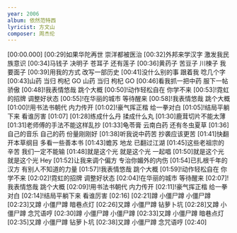```yaml
---
year: 2006
album: 依然范特西
lyricist: 方文山
composer: 周杰伦
---
```

[00:00.000]
[00:29]如果华陀再世 崇洋都被医治
[00:32]外邦来学汉字 激发我民族意识
[00:34]马钱子 决明子 苍耳子 还有莲子
[00:36]黄药子 苦豆子 川楝子 我要面子
[00:39]用我的方式 改写一部历史
[00:41]没什么别的事 跟着我 唸几个字
[00:43]山药 当归 枸杞 GO 山药 当归 枸杞 GO
[00:46]看我抓一把中药 服下一帖骄傲
[00:48]!我表情悠哉 跳个大概
[00:50]!动作轻松自在 你学不来
[00:53]!霓虹的招牌 调整好状态
[00:55]!在华丽的城市 等待醒来
[00:58]!我表情悠哉 跳个大概
[01:00]!用书法书朝代 内力传开
[01:02]!豪气挥正楷 给一拳对白
[01:05]!结局平躺下来 看谁厉害
[01:07]
[01:28]练成什么丹 揉成什么丸
[01:30]鹿茸切片不能太薄
[01:31]老师傅的手法不能这样乱抄
[01:33]龟苓膏 云南白药 还有冬虫夏草
[01:36]自己的音乐 自己的药 份量刚刚好
[01:38]听我说中药苦 抄袭应该更苦
[01:41]快翻开本草纲目 多看一些善本书
[01:43]蟾苏 地龙 已翻过江湖
[01:45]这些老祖宗的辛苦 我们一定不能输
[01:48]就是这个光 就是这个光 一起唱
[01:50]就是这个光 就是这个光 Hey
[01:52]让我来调个偏方 专治你媚外的内伤
[01:54]已扎根千年的汉方 有别人不知道的力量
[01:57]!我表情悠哉 跳个大概
[01:59]!动作轻松自在 你学不来
[02:02]!霓虹的招牌 调整好状态
[02:04]!在华丽的城市 等待醒来
[02:07]!我表情悠哉 跳个大概
[02:09]!用书法书朝代 内力传开
[02:11]!豪气挥正楷 给一拳对白
[02:14]!结局平躺下来 看谁厉害
[02:16]
[02:21]蹲 小僵尸蹲 小僵尸蹲
[02:23]又蹲 小僵尸蹲 暗巷点灯
[02:26]又蹲 小僵尸蹲 钻萝卜坑
[02:28]又蹲 小僵尸蹲 念咒语哼
[02:30]蹲 小僵尸蹲 小僵尸蹲
[02:33]又蹲 小僵尸蹲 暗巷点灯
[02:35]又蹲 小僵尸蹲 钻萝卜坑
[02:38]又蹲 小僵尸蹲 念咒语哼
[02:40]